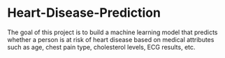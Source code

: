 # Heart-Disease-Prediction
The goal of this project is to build a machine learning model that predicts whether a person is at risk of heart disease based on medical attributes such as age, chest pain type, cholesterol levels, ECG results, etc.
